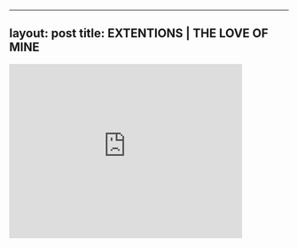 
---
layout: post
title: EXTENTIONS | THE LOVE OF MINE
---


<div class="output"><iframe width="420" height="315" src="http://www.youtube.com/embed/NxwBdoJPJBM" frameborder="0" allowfullscreen></iframe></div>

